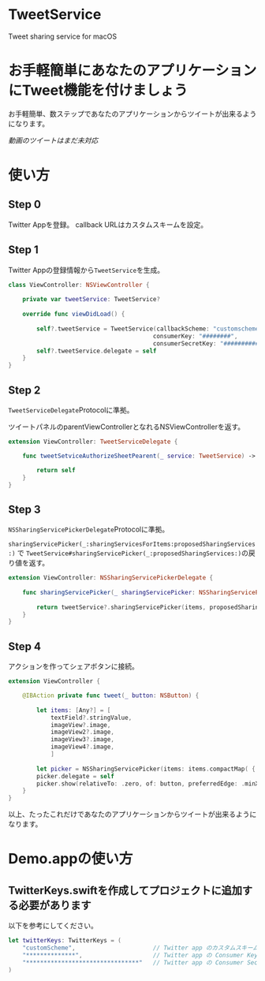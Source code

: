 # TweetService
Tweet sharing service for macOS


# お手軽簡単にあなたのアプリケーションにTweet機能を付けましょう

お手軽簡単、数ステップであなたのアプリケーションからツイートが出来るようになります。

_動画のツイートはまだ未対応_

# 使い方

## Step 0

Twitter Appを登録。
callback URLはカスタムスキームを設定。

## Step 1

Twitter Appの登録情報から`TweetService`を生成。

```swift
class ViewController: NSViewController {
    
    private var tweetService: TweetService?
    
    override func viewDidLoad() {
    
        self?.tweetService = TweetService(callbackScheme: "customscheme",  // カスタムスキームは何でもOK
                                         consumerKey: "########",
                                         consumerSecretKey: "###############")
        self?.tweetService.delegate = self
    }
}
```

## Step 2

`TweetServiceDelegate`Protocolに準拠。

ツイートパネルのparentViewControllerとなれるNSViewControllerを返す。

```swift
extension ViewController: TweetServiceDelegate {

    func tweetSetviceAuthorizeSheetPearent(_ service: TweetService) -> NSViewController? {

        return self
    }
}
```


## Step 3

`NSSharingServicePickerDelegate`Protocolに準拠。

`sharingServicePicker(_:sharingServicesForItems:proposedSharingServices:)` で `TweetService#sharingServicePicker(_:proposedSharingServices:)`の戻り値を返す。

```swift
extension ViewController: NSSharingServicePickerDelegate {
    
    func sharingServicePicker(_ sharingServicePicker: NSSharingServicePicker, sharingServicesForItems items: [Any], proposedSharingServices proposedServices: [NSSharingService]) -> [NSSharingService] {
                
        return tweetService?.sharingServicePicker(items, proposedSharingServices: proposedServices) ?? proposedServices
    }
}
```

## Step 4

アクションを作ってシェアボタンに接続。

```swift
extension ViewController {

    @IBAction private func tweet(_ button: NSButton) {
        
        let items: [Any?] = [
            textField?.stringValue,
            imageView?.image,
            imageView2?.image,
            imageView3?.image,
            imageView4?.image,
            ]
        
        let picker = NSSharingServicePicker(items: items.compactMap( { $0 } ))
        picker.delegate = self
        picker.show(relativeTo: .zero, of: button, preferredEdge: .minX)
    }
}
```

以上、たったこれだけであなたのアプリケーションからツイートが出来るようになります。


# Demo.appの使い方

## TwitterKeys.swiftを作成してプロジェクトに追加する必要があります

以下を参考にしてください。

```swift
let twitterKeys: TwitterKeys = (
    "customScheme",                      // Twitter app のカスタムスキーム
    "**************",                    // Twitter app の Consumer Key (API Key)
    "********************************"   // Twitter app の Consumer Secret (API Secret)
)
```

